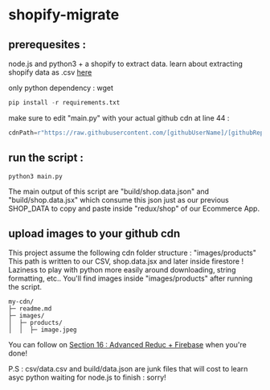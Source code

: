 # shopify-migrate

## prerequesites :

node.js and python3 + a shopify to extract data.
learn about extracting shopify data as .csv [here](https://help.shopify.com/en/manual/products/import-export/export-products)

only python dependency : wget

```python
pip install -r requirements.txt
```

make sure to edit "main.py" with your actual github cdn at line 44 :

```python
cdnPath=r"https://raw.githubusercontent.com/[githubUserName]/[githubRepo]/main/"
```

## run the script :

```shell
python3 main.py
```

The main output of this script are "build/shop.data.json" and "build/shop.data.jsx" which consume this json just as our previous SHOP_DATA to copy and paste inside "redux/shop" of our Ecommerce App.

## upload images to your github cdn

This project assume the following cdn folder structure : "images/products"
This path is written to our CSV, shop.data.jsx and later inside firestore !
Laziness to play with python more easily around downloading, string formatting, etc..
You'll find images inside "images/products" after running the script.

```
my-cdn/
├─ readme.md
├─ images/
│  ├─ products/
│  │  ├─ image.jpeg
```

You can follow on [Section 16 : Advanced Reduc + Firebase](https://www.udemy.com/course/complete-react-developer-zero-to-mastery/learn/lecture/15188186) when you're done!

P.S : csv/data.csv and build/data.json are junk files that will cost to learn asyc python waiting for node.js to finish : sorry!
